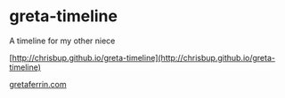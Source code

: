 # greta-timeline
A timeline for my other niece

[http://chrisbup.github.io/greta-timeline](http://chrisbup.github.io/greta-timeline)

[gretaferrin.com](gretaferrin.com)
